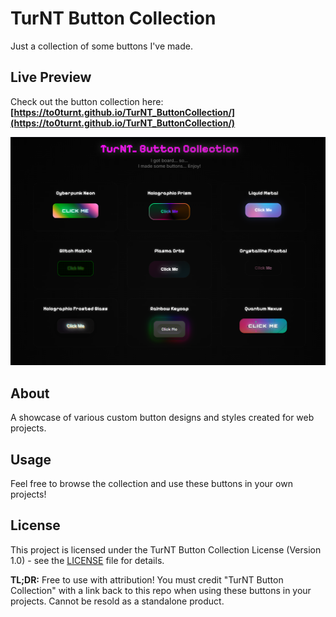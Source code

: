 # TurNT Button Collection

Just a collection of some buttons I've made.

## Live Preview

Check out the button collection here: **[https://to0turnt.github.io/TurNT_ButtonCollection/](https://to0turnt.github.io/TurNT_ButtonCollection/)**

[![Button Collection Preview](buttoncollectionpreview.png)](https://to0turnt.github.io/TurNT_ButtonCollection/)

## About

A showcase of various custom button designs and styles created for web projects.

## Usage

Feel free to browse the collection and use these buttons in your own projects!

## License

This project is licensed under the TurNT Button Collection License (Version 1.0) - see the [LICENSE](LICENSE) file for details.

**TL;DR:** Free to use with attribution! You must credit "TurNT Button Collection" with a link back to this repo when using these buttons in your projects. Cannot be resold as a standalone product.
